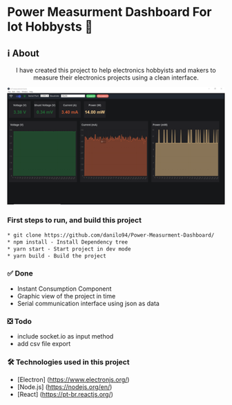 # Power Measurment Dashboard For Iot Hobbysts 🤖 


## ℹ️ About
<p align="center">I have created this project to help electronics hobbyists and makers to measure their electronics projects using a clean interface.</p>

![Logo](https://github.com/danilo94/Power-Measurment-Dashboard/blob/master/img/measure.PNG)

### First steps to run, and build this project
```
* git clone https://github.com/danilo94/Power-Measurment-Dashboard/
* npm install - Install Dependency tree
* yarn start - Start project in dev mode
* yarn build - Build the project

```

### ✅ Done
* Instant Consumption Component
* Graphic view of the project in time
* Serial communication interface using json as data


### ❎ Todo
* include socket.io as input method
* add csv file export

### 🛠 Technologies used in this project

- [Electron] (https://www.electronjs.org/)
- [Node.js] (https://nodejs.org/en/)
- [React] (https://pt-br.reactjs.org/)













